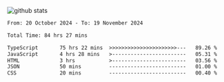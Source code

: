 
![github stats](https://github-readme-stats.vercel.app/api?username=realmahd1&show_icons=true&theme=codeSTACKr&hide_rank=true&count_private=true)

<!--START_SECTION:waka-->

```txt
From: 20 October 2024 - To: 19 November 2024

Total Time: 84 hrs 27 mins

TypeScript       75 hrs 22 mins  >>>>>>>>>>>>>>>>>>>>>>---   89.26 %
JavaScript       4 hrs 28 mins   >------------------------   05.31 %
HTML             3 hrs           >------------------------   03.56 %
JSON             50 mins         -------------------------   01.00 %
CSS              20 mins         -------------------------   00.40 %
```

<!--END_SECTION:waka-->
